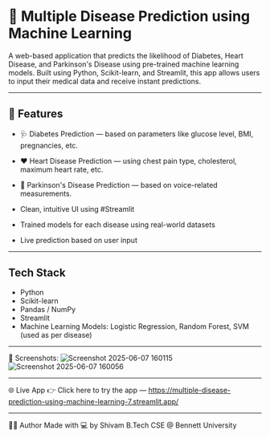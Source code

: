 # 🧠 Multiple Disease Prediction using Machine Learning

A web-based application that predicts the likelihood of Diabetes, Heart Disease, and Parkinson's Disease using pre-trained machine learning models. Built using Python, Scikit-learn, and Streamlit, this app allows users to input their medical data and receive instant predictions.

---

## 🚀 Features

- 🩺 Diabetes Prediction — based on parameters like glucose level, BMI, pregnancies, etc.
- ❤️ Heart Disease Prediction — using chest pain type, cholesterol, maximum heart rate, etc.
- 🧠 Parkinson's Disease Prediction — based on voice-related measurements.

- Clean, intuitive UI using #Streamlit
- Trained models for each disease using real-world datasets
- Live prediction based on user input

---

## Tech Stack

- Python
- Scikit-learn
- Pandas / NumPy
- Streamlit
- Machine Learning Models: Logistic Regression, Random Forest, SVM (used as per disease)

---

📸 Screenshots:
![Screenshot 2025-06-07 160115](https://github.com/user-attachments/assets/1039d9d0-9f94-48f2-a71d-a3564538fffd)
![Screenshot 2025-06-07 160056](https://github.com/user-attachments/assets/773a08a9-d9c0-425b-b6da-0e7418c7e05b)


---

🌐 Live App
👉 Click here to try the app — https://multiple-disease-prediction-using-machine-learning-7.streamlit.app/

---

🙋‍♂️ Author
Made with 💻 by Shivam
B.Tech CSE @ Bennett University
